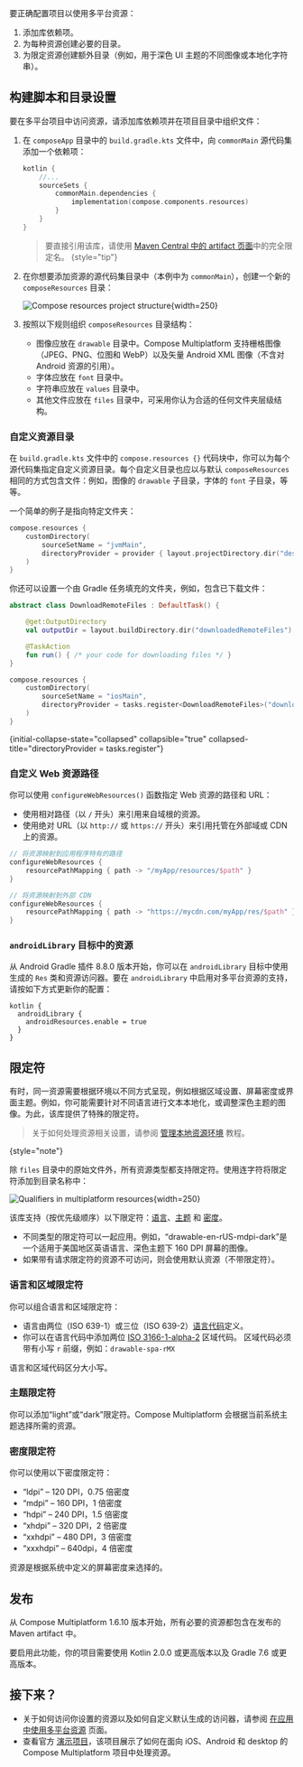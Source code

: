 [//]: # (title: 多平台资源的设置与配置)

<show-structure depth="3"/>

要正确配置项目以使用多平台资源：

1.  添加库依赖项。
2.  为每种资源创建必要的目录。
3.  为限定资源创建额外目录（例如，用于深色 UI 主题的不同图像或本地化字符串）。

## 构建脚本和目录设置

要在多平台项目中访问资源，请添加库依赖项并在项目目录中组织文件：

1.  在 `composeApp` 目录中的 `build.gradle.kts` 文件中，向 `commonMain` 源代码集添加一个依赖项：

    ```kotlin
    kotlin {
        //...
        sourceSets {
            commonMain.dependencies {
                implementation(compose.components.resources)
            }
        }
    }
    ```

    > 要直接引用该库，请使用 [Maven Central 中的 artifact 页面](https://central.sonatype.com/artifact/org.jetbrains.compose.components/components-resources)中的完全限定名。
    {style="tip"}

2.  在你想要添加资源的源代码集目录中（本例中为 `commonMain`），创建一个新的 `composeResources` 目录：

    ![Compose resources project structure](compose-resources-structure.png){width=250}

3.  按照以下规则组织 `composeResources` 目录结构：

    *   图像应放在 `drawable` 目录中。Compose Multiplatform 支持栅格图像（JPEG、PNG、位图和 WebP）以及矢量 Android XML 图像（不含对 Android 资源的引用）。
    *   字体应放在 `font` 目录中。
    *   字符串应放在 `values` 目录中。
    *   其他文件应放在 `files` 目录中，可采用你认为合适的任何文件夹层级结构。

### 自定义资源目录

在 `build.gradle.kts` 文件中的 `compose.resources {}` 代码块中，你可以为每个源代码集指定自定义资源目录。每个自定义目录也应以与默认 `composeResources` 相同的方式包含文件：例如，图像的 `drawable` 子目录，字体的 `font` 子目录，等等。

一个简单的例子是指向特定文件夹：

```kotlin
compose.resources {
    customDirectory(
        sourceSetName = "jvmMain",
        directoryProvider = provider { layout.projectDirectory.dir("desktopResources") }
    )
}
```

你还可以设置一个由 Gradle 任务填充的文件夹，例如，包含已下载文件：

```kotlin
abstract class DownloadRemoteFiles : DefaultTask() {

    @get:OutputDirectory
    val outputDir = layout.buildDirectory.dir("downloadedRemoteFiles")

    @TaskAction
    fun run() { /* your code for downloading files */ }
}

compose.resources {
    customDirectory(
        sourceSetName = "iosMain",
        directoryProvider = tasks.register<DownloadRemoteFiles>("downloadedRemoteFiles").map { it.outputDir.get() }
    )
}
```
{initial-collapse-state="collapsed" collapsible="true"  collapsed-title="directoryProvider = tasks.register<DownloadRemoteFiles>"}

### 自定义 Web 资源路径

你可以使用 `configureWebResources()` 函数指定 Web 资源的路径和 URL：

*   使用相对路径（以 `/` 开头）来引用来自域根的资源。
*   使用绝对 URL（以 `http://` 或 `https://` 开头）来引用托管在外部域或 CDN 上的资源。

```kotlin
// 将资源映射到应用程序特有的路径
configureWebResources {
    resourcePathMapping { path -> "/myApp/resources/$path" }
}

// 将资源映射到外部 CDN
configureWebResources {
    resourcePathMapping { path -> "https://mycdn.com/myApp/res/$path" }
}
```

### `androidLibrary` 目标中的资源
<primary-label ref="实验性的"/>

从 Android Gradle 插件 8.8.0 版本开始，你可以在 `androidLibrary` 目标中使用生成的 `Res` 类和资源访问器。要在 `androidLibrary` 中启用对多平台资源的支持，请按如下方式更新你的配置：

```
kotlin {
  androidLibrary {
    androidResources.enable = true
  }
}
```

## 限定符

有时，同一资源需要根据环境以不同方式呈现，例如根据区域设置、屏幕密度或界面主题。例如，你可能需要针对不同语言进行文本本地化，或调整深色主题的图像。为此，该库提供了特殊的限定符。

> 关于如何处理资源相关设置，请参阅 [管理本地资源环境](compose-resource-environment.md) 教程。
>
{style="note"}

除 `files` 目录中的原始文件外，所有资源类型都支持限定符。使用连字符将限定符添加到目录名称中：

![Qualifiers in multiplatform resources](compose-resources-qualifiers.png){width=250}

该库支持（按优先级顺序）以下限定符：[语言](#language-and-regional-qualifiers)、[主题](#theme-qualifier) 和 [密度](#density-qualifier)。

*   不同类型的限定符可以一起应用。例如，“drawable-en-rUS-mdpi-dark”是一个适用于美国地区英语语言、深色主题下 160 DPI 屏幕的图像。
*   如果带有请求限定符的资源不可访问，则会使用默认资源（不带限定符）。

### 语言和区域限定符

你可以组合语言和区域限定符：
*   语言由两位（ISO 639-1）或三位（ISO 639-2）[语言代码](https://www.loc.gov/standards/iso639-2/php/code_list.php)定义。
*   你可以在语言代码中添加两位 [ISO 3166-1-alpha-2](https://en.wikipedia.org/wiki/ISO_3166-1_alpha-2) 区域代码。
    区域代码必须带有小写 `r` 前缀，例如：`drawable-spa-rMX`

语言和区域代码区分大小写。

### 主题限定符

你可以添加“light”或“dark”限定符。Compose Multiplatform 会根据当前系统主题选择所需的资源。

### 密度限定符

你可以使用以下密度限定符：

*   “ldpi” – 120 DPI，0.75 倍密度
*   “mdpi” – 160 DPI，1 倍密度
*   “hdpi” – 240 DPI，1.5 倍密度
*   “xhdpi” – 320 DPI，2 倍密度
*   “xxhdpi” – 480 DPI，3 倍密度
*   “xxxhdpi” – 640dpi，4 倍密度

资源是根据系统中定义的屏幕密度来选择的。

## 发布

从 Compose Multiplatform 1.6.10 版本开始，所有必要的资源都包含在发布的 Maven artifact 中。

要启用此功能，你的项目需要使用 Kotlin 2.0.0 或更高版本以及 Gradle 7.6 或更高版本。

## 接下来？

*   关于如何访问你设置的资源以及如何自定义默认生成的访问器，请参阅 [在应用中使用多平台资源](compose-multiplatform-resources-usage.md) 页面。
*   查看官方 [演示项目](https://github.com/JetBrains/compose-multiplatform/tree/master/components/resources/demo)，该项目展示了如何在面向 iOS、Android 和 desktop 的 Compose Multiplatform 项目中处理资源。